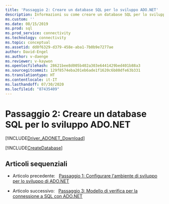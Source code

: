 ```yaml
---
title: 'Passaggio 2: Creare un database SQL per lo sviluppo ADO.NET'
description: Informazioni su come creare un database SQL per lo sviluppo ADO.NET usando Microsoft.Data.SqlClient.
ms.custom: ''
ms.date: 08/15/2019
ms.prod: sql
ms.prod_service: connectivity
ms.technology: connectivity
ms.topic: conceptual
ms.assetid: dd0f6329-d379-458e-aba1-7b0b9e7277ae
author: David-Engel
ms.author: v-daenge
ms.reviewer: v-kaywon
ms.openlocfilehash: 28621bee8d005b402a303e6441429bed401b88a3
ms.sourcegitcommit: 129f8574eba201eb6ade1f1620c6b80dfe63b331
ms.translationtype: HT
ms.contentlocale: it-IT
ms.lasthandoff: 07/30/2020
ms.locfileid: "87435409"
---
```

# <a name="step-2-create-a-sql-database-for-adonet-development"></a>Passaggio 2: Creare un database SQL per lo sviluppo ADO.NET

[!INCLUDE[Driver_ADONET_Download](../../includes/driver_adonet_download.md)]

[!INCLUDE[CreateDatabase](../../includes/createdatabase.md)]

## <a name="sequential-articles"></a>Articoli sequenziali

- Articolo precedente:&nbsp;&nbsp;&nbsp;[Passaggio 1: Configurare l'ambiente di sviluppo per lo sviluppo di ADO.NET](step-1-configure-development-environment-ado-net-development.md)

- Articolo successivo:&nbsp;&nbsp;&nbsp;[Passaggio 3: Modello di verifica per la connessione a SQL con ADO.NET ](step-3-connect-sql-ado-net.md)  
